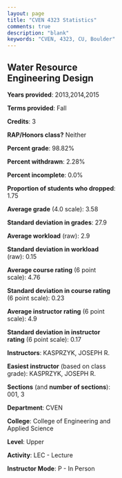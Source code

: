```yaml
---
layout: page
title: "CVEN 4323 Statistics"
comments: true
description: "blank"
keywords: "CVEN, 4323, CU, Boulder"
--- 
```

<head>
<script src="https://ajax.googleapis.com/ajax/libs/jquery/2.1.3/jquery.min.js"></script>
<script src="https://dl.dropboxusercontent.com/s/pc42nxpaw1ea4o9/highcharts.js?dl=0"></script>
<!-- <script src="../assets/js/highcharts.js"></script> -->
<style type="text/css">@font-face {
	font-family: "Bebas Neue";
	src: url(https://www.filehosting.org/file/details/544349/BebasNeue%20Regular.otf) format("opentype");
	}
	h1.Bebas { 
		font-family: "Bebas Neue", Verdana, Tahoma;
	}
</style>
</head>
<body>
	<div id="container" style="float: right; width: 45%; height: 88%; margin-left: 2.5%; margin-right: 2.5%;"></div>
	<script language="JavaScript">
		$(document).ready(function() {
		var chart = {type: 'column'};
		var title = {text: 'Grade Distribution'};
		var xAxis = {categories: ['A','B','C','D','F'],crosshair: true};
		var yAxis = {min: 0,title: {text: 'Percentage'}};
		var tooltip = {headerFormat: '<center><b><span style="font-size:20px">{point.key}</span></b></center>',
		               pointFormat: '<td style="padding:0"><b>{point.y:.1f}%</b></td>',
		               footerFormat: '</table>',shared: true,useHTML: true};
		var plotOptions = {column: {pointPadding: 0.0,borderWidth: 0}};  
		var credits = {enabled: false};var series= [{name: 'Percent',data: [78.18,12.73,5.45,0.0,3.64,]}];
		var json = {};
		json.chart = chart;
		json.title = title;
		json.tooltip = tooltip;
		json.xAxis = xAxis;
		json.yAxis = yAxis;  
		json.series = series;
		json.plotOptions = plotOptions;  
		json.credits = credits;
		$('#container').highcharts(json);
	});
	</script>
</body>
			   
## Water Resource Engineering Design

**Years provided**: 2013,2014,2015

**Terms provided**: Fall

**Credits**: 3

**RAP/Honors class?** Neither

**Percent grade**: 98.82%

**Percent withdrawn**: 2.28%

**Percent incomplete**: 0.0%

**Proportion of students who dropped**: 1.75

**Average grade** (4.0 scale): 3.58

**Standard deviation in grades**: 27.9

**Average workload** (raw): 2.9

**Standard deviation in workload** (raw): 0.15

**Average course rating** (6 point scale): 4.76

**Standard deviation in course rating** (6 point scale): 0.23

**Average instructor rating** (6 point scale): 4.9

**Standard deviation in instructor rating** (6 point scale): 0.17

**Instructors**: KASPRZYK, JOSEPH R.

**Easiest instructor** (based on class grade): KASPRZYK, JOSEPH R.

**Sections** (and **number of sections**): 001, 3

**Department**: CVEN

**College**: College of Engineering and Applied Science

**Level**: Upper

**Activity**: LEC - Lecture

**Instructor Mode**: P  - In Person